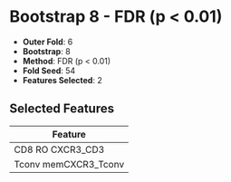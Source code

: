 # Bootstrap 8 - FDR (p < 0.01)

- **Outer Fold**: 6
- **Bootstrap**: 8
- **Method**: FDR (p < 0.01)
- **Fold Seed**: 54
- **Features Selected**: 2

## Selected Features

| Feature |
|---------|
| CD8 RO CXCR3_CD3 |
| Tconv memCXCR3_Tconv |
